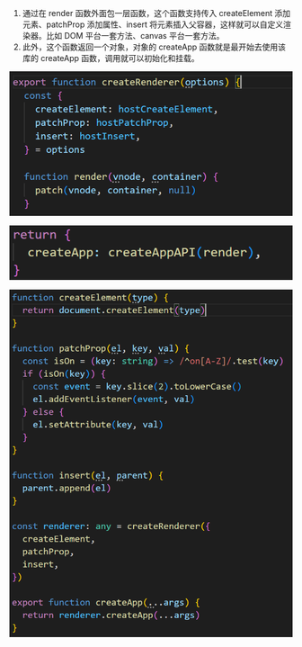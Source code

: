 1. 通过在 render 函数外面包一层函数，这个函数支持传入 createElement 添加元素、patchProp 添加属性、insert 将元素插入父容器，这样就可以自定义渲染器。比如 DOM 平台一套方法、canvas 平台一套方法。
2. 此外，这个函数返回一个对象，对象的 createApp 函数就是最开始去使用该库的 createApp 函数，调用就可以初始化和挂载。

![](https://raw.githubusercontent.com/qiulengshuo/images/master/20220604201921.png)

![](https://raw.githubusercontent.com/qiulengshuo/images/master/20220604201938.png)

![](https://raw.githubusercontent.com/qiulengshuo/images/master/20220604201955.png)
